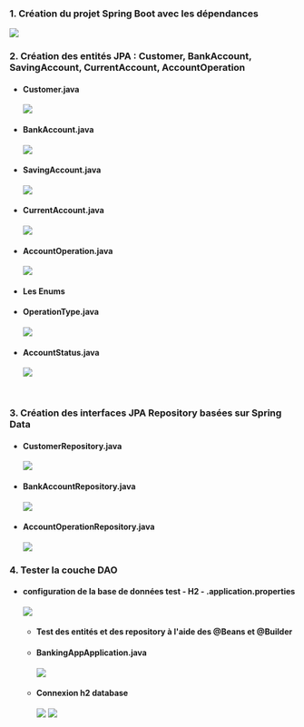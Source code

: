 <h3>1. Création du projet Spring Boot avec les dépendances</h3>
<img src="captures/creation-projet.png">
<br/>

<h3>2. Création des entités JPA : Customer, BankAccount, SavingAccount, CurrentAccount, AccountOperation</h3>
<ul>
<li><h4>Customer.java</h4></li>
<img src="captures/Customer.png">
<li><h4>BankAccount.java</h4></li>
<img src="captures/BankAccount.png">
<li><h4>SavingAccount.java</h4></li>
<img src="captures/SavingAccount.png">
<li><h4>CurrentAccount.java</h4></li>
<img src="captures/CurrentAccount.png">
<li><h4>AccountOperation.java</h4></li>
<img src="captures/AccountOperation.png">
<li><h4>Les Enums</h4></li>
<li><h4>OperationType.java</h4></li>
<img src="captures/OperationType.png">
<li><h4>AccountStatus.java</h4></li>
<img src="captures/AccountStatus.png">
</ul>
<br/>
<h3>3. Création des interfaces JPA Repository basées sur Spring Data</h3>
<ul>
<li><h4>CustomerRepository.java</h4></li>
<img src="captures/CustomerRepository.png">
<li><h4>BankAccountRepository.java</h4></li>
<img src="captures/BankAccountRepository.png">
<li><h4>AccountOperationRepository.java</h4></li>
<img src="captures/AccountOperationRepository.png">
</ul>
<h3>4. Tester la couche DAO</h3><ul>
<li><h4>configuration de la base de données test - H2 - .application.properties</h4></li>
<img src="captures/application.properties.png">
<ul>
<li><h4>Test des entités et des repository à l'aide des @Beans et @Builder</h4></li>
<li><h4>BankingAppApplication.java</h4></li>
<img src="captures/TestDAO.png">
<li><h4>Connexion h2 database</h4></li>
<img src="captures/h2Db.png">
<img src="captures/Test-SQL.png">
</ul>




